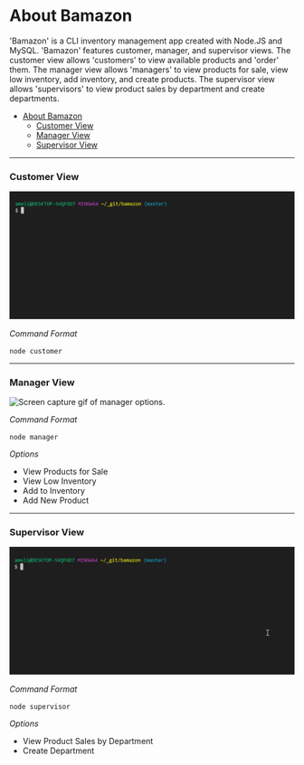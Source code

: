 # About Bamazon

'Bamazon' is a CLI inventory management app created with Node.JS and MySQL. 'Bamazon' features customer, manager, and supervisor views. The customer view allows 'customers' to view available products and 'order' them. The manager view allows 'managers' to view products for sale, view low inventory, add inventory, and create products. The supervisor view allows 'supervisors' to view product sales by department and create departments.

- [About Bamazon](#about-bamazon)
    - [Customer View](#customer-view)
    - [Manager View](#manager-view)
    - [Supervisor View](#supervisor-view)
  
---
### Customer View
![Screen capture gif of customer options.](/gifs/customer.gif)

*Command Format*
```
node customer
```

---
### Manager View
![Screen capture gif of manager options.](/gifs/manager.gif)

*Command Format*
```
node manager
```

*Options*
* View Products for Sale
* View Low Inventory
* Add to Inventory
* Add New Product

---
### Supervisor View
![Screen capture gif of manager options.](/gifs/supervisor.gif)

*Command Format*
```
node supervisor
```

*Options*
* View Product Sales by Department
* Create Department

